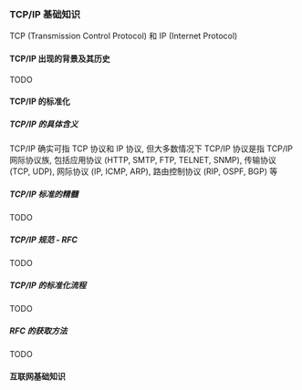 ### TCP/IP 基础知识
TCP (Transmission Control Protocol) 和 IP (Internet Protocol)

#### TCP/IP 出现的背景及其历史
TODO

#### TCP/IP 的标准化
##### TCP/IP 的具体含义
TCP/IP 确实可指 TCP 协议和 IP 协议, 但大多数情况下 TCP/IP 协议是指 TCP/IP 网际协议族, 包括应用协议 (HTTP, SMTP, FTP, TELNET, SNMP), 传输协议 (TCP, UDP), 网际协议 (IP, ICMP, ARP), 路由控制协议 (RIP, OSPF, BGP) 等

##### TCP/IP 标准的精髓
TODO
##### TCP/IP 规范 - RFC
TODO
##### TCP/IP 的标准化流程
TODO
##### RFC 的获取方法
TODO

#### 互联网基础知识
